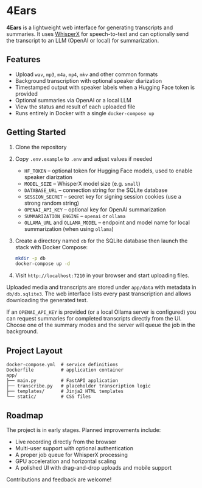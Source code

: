 # 4Ears

**4Ears** is a lightweight web interface for generating transcripts and summaries. It uses [WhisperX](https://github.com/m-bain/whisperX) for speech-to-text and can optionally send the transcript to an LLM (OpenAI or local) for summarization.

## Features

- Upload `wav`, `mp3`, `m4a`, `mp4`, `mkv` and other common formats
- Background transcription with optional speaker diarization
- Timestamped output with speaker labels when a Hugging Face token is provided
- Optional summaries via OpenAI or a local LLM
- View the status and result of each uploaded file
- Runs entirely in Docker with a single `docker-compose up`

## Getting Started

1. Clone the repository
2. Copy `.env.example` to `.env` and adjust values if needed  
   - `HF_TOKEN` – optional token for Hugging Face models, used to enable speaker diarization
   - `MODEL_SIZE` – WhisperX model size (e.g. `small`)
   - `DATABASE_URL` – connection string for the SQLite database
   - `SESSION_SECRET` – secret key for signing session cookies (use a strong random string)
   - `OPENAI_API_KEY` – optional key for OpenAI summarization
   - `SUMMARIZATION_ENGINE` – `openai` or `ollama`
   - `OLLAMA_URL` and `OLLAMA_MODEL` – endpoint and model name for local summarization (when using `ollama`)
3. Create a directory named `db` for the SQLite database then launch the stack with Docker Compose:

   ```bash
   mkdir -p db
   docker-compose up -d
   ```

4. Visit `http://localhost:7210` in your browser and start uploading files.

Uploaded media and transcripts are stored under `app/data` with metadata in `db/db.sqlite3`. The web interface lists every past transcription and allows downloading the generated text.

If an `OPENAI_API_KEY` is provided (or a local Ollama server is configured) you can request summaries for completed transcripts directly from the UI. Choose one of the summary modes and the server will queue the job in the background.

## Project Layout

```
docker-compose.yml  # service definitions
Dockerfile          # application container
app/
├── main.py         # FastAPI application
├── transcribe.py   # placeholder transcription logic
├── templates/      # Jinja2 HTML templates
└── static/         # CSS files
```

## Roadmap

The project is in early stages. Planned improvements include:

- Live recording directly from the browser
- Multi-user support with optional authentication
- A proper job queue for WhisperX processing
- GPU acceleration and horizontal scaling
- A polished UI with drag-and-drop uploads and mobile support

Contributions and feedback are welcome!
